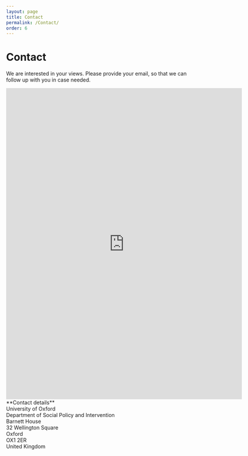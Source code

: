 ```yaml
---
layout: page
title: Contact
permalink: /Contact/
order: 6
---
```


# Contact

We are interested in your views. Please provide your email, so that we can follow up with you in case needed.

<iframe src="https://docs.google.com/forms/d/e/1FAIpQLSdsKnrnSC0dbaWiChtXtzIeW-AJYuLHSKyozW_rAKeowlgYTg/viewform?embedded=true" width="640" height="843" frameborder="0" marginheight="0" marginwidth="0">Loading…</iframe>

<br>
**Contact details** <br>
University of Oxford <br>
Department of Social Policy and Intervention <br>
Barnett House <br>
32 Wellington Square <br>
Oxford <br>
OX1 2ER <br>
United Kingdom <br>